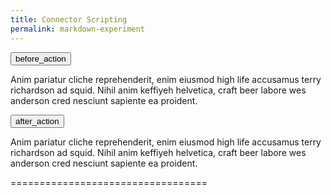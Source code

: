 ```yaml
---
title: Connector Scripting
permalink: markdown-experiment
---
```


<p>

  <button class="btn btn-info" type="button" data-toggle="collapse" data-target="#collapseExample" aria-expanded="false" aria-controls="collapseExample">
    before_action
  </button>
</p>
<div class="collapse" id="collapseExample">
  <div class="card card-body">
    Anim pariatur cliche reprehenderit, enim eiusmod high life accusamus terry richardson ad squid. Nihil anim keffiyeh helvetica, craft beer labore wes anderson cred nesciunt sapiente ea proident.
  </div>
</div>


<p>

  <button class="btn btn-danger" type="button" data-toggle="collapse" data-target="#collapseExample2" aria-expanded="false" aria-controls="collapseExample2">
    after_action
  </button>
</p>
<div class="collapse2" id="collapseExample2">
  <div class="card card-body">
    Anim pariatur cliche reprehenderit, enim eiusmod high life accusamus terry richardson ad squid. Nihil anim keffiyeh helvetica, craft beer labore wes anderson cred nesciunt sapiente ea proident.
  </div>
</div>


==================================

